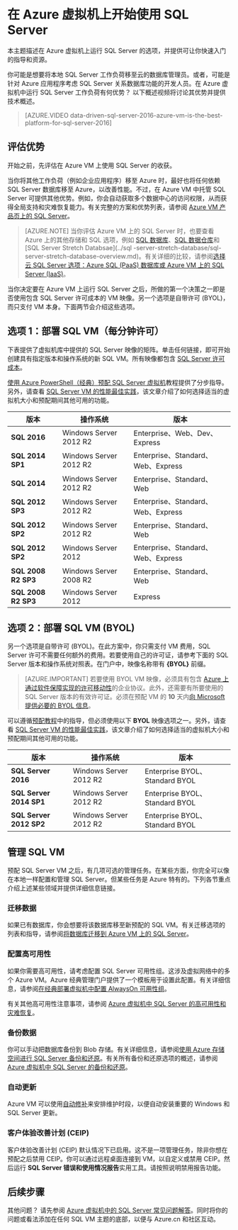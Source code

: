 <properties
	pageTitle="在 Azure 虚拟机上开始使用 SQL Server | Azure"
	description="使用 Azure 虚拟机将本地 SQL Server 数据库的工作负荷移至云中。预配置 SQL VM 映像快速入门。"
	services="virtual-machines-windows"
	documentationCenter=""
	authors="rothja"
	manager="jhubbard"
	editor=""
	tags="azure-service-management"/>

<tags
	ms.service="virtual-machines-windows"
	ms.date="06/13/2016"
	wacn.date="07/25/2016"/>

# 在 Azure 虚拟机上开始使用 SQL Server

本主题描述在 Azure 虚拟机上运行 SQL Server 的选项，并提供可让你快速入门的指导和资源。

你可能是想要将本地 SQL Server 工作负荷移至云的数据库管理员。或者，可能是针对 Azure 应用程序考虑 SQL Server 关系数据库功能的开发人员。在 Azure 虚拟机中运行 SQL Server 工作负荷有何优势？ 以下概述视频将讨论其优势并提供技术概述。

> [AZURE.VIDEO data-driven-sql-server-2016-azure-vm-is-the-best-platform-for-sql-server-2016]

## 评估优势

开始之前，先评估在 Azure VM 上使用 SQL Server 的收获。

当你将其他工作负荷（例如企业应用程序）移至 Azure 时，最好也将任何依赖 SQL Server 数据库移至 Azure，以改善性能。不过，在 Azure VM 中托管 SQL Server 可提供其他优势。例如，你会自动获取多个数据中心的访问权限，从而获得全局支持和灾难恢复能力。有关完整的方案和优势列表，请参阅 [Azure VM 产品页上的 SQL Server](/home/features/virtual-machines/#home_vm_overview_info)。

> [AZURE.NOTE] 当你评估 Azure VM 上的 SQL Server 时，也要查看 Azure 上的其他存储和 SQL 选项，例如 [SQL 数据库](/documentation/articles/sql-database-technical-overview/)、[SQL 数据仓库](/documentation/articles/sql-data-warehouse-overview-what-is/)和 [SQL Server Stretch Databsae](../sql -server-stretch-database/sql-server-stretch-database-overview.md)。有关详细的比较，请参阅[选择云 SQL Server 选项：Azure SQL (PaaS) 数据库或 Azure VM 上的 SQL Server (IaaS)](/documentation/articles/sql-database-paas-vs-sql-server-iaas/)。

当你决定要在 Azure VM 上运行 SQL Server 之后，所做的第一个决策之一即是否使用包含 SQL Server 许可成本的 VM 映像。另一个选项是自带许可 (BYOL)，而只支付 VM 本身。下面两节会介绍这些选项。

## 选项 1：部署 SQL VM（每分钟许可）
下表提供了虚拟机库中提供的 SQL Server 映像的矩阵。单击任何链接，即可开始创建具有指定版本和操作系统的新 SQL VM。所有映像都包含 [SQL Server 许可成本](/pricing/details/virtual-machines/)。

[使用 Azure PowerShell（经典）预配 SQL Server 虚拟机](/documentation/articles/virtual-machines-windows-classic-ps-sql-create/)教程提供了分步指导。另外，请查看 [SQL Server VM 的性能最佳实践](/documentation/articles/virtual-machines-windows-sql-performance/)，该文章介绍了如何选择适当的虚拟机大小和预配期间其他可用的功能。

|版本|操作系统|版本|
|---|---|---|
|**SQL 2016**|Windows Server 2012 R2|Enterprise、Web、Dev、Express|
|**SQL 2014 SP1**|Windows Server 2012 R2|Enterprise、Standard、Web、Express|
|**SQL 2014**|Windows Server 2012 R2|Enterprise、Standard、Web|
|**SQL 2012 SP3**|Windows Server 2012 R2|Enterprise、Standard、Web、Express|
|**SQL 2012 SP2**|Windows Server 2012 R2|Enterprise、Standard、Web|
|**SQL 2012 SP2**|Windows Server 2012|Enterprise、Standard、Web、Express|
|**SQL 2008 R2 SP3**|Windows Server 2008 R2|Enterprise、Standard、Web|
|**SQL 2008 R2 SP3**|Windows Server 2012|Express|

## 选项 2：部署 SQL VM (BYOL)
另一个选项是自带许可 (BYOL)。在此方案中，你只需支付 VM 费用，SQL Server 许可不需要任何额外的费用。若要使用自己的许可证，请参考下面的 SQL Server 版本和操作系统对照表。在门户中，映像名称带有 **{BYOL}** 前缀。

> [AZURE.IMPORTANT] 若要使用 BYOL VM 映像，必须具有包含 [Azure 上通过软件保障实现的许可移动性](https://azure.microsoft.com/pricing/license-mobility/)的企业协议。此外，还需要有所要使用的 SQL Server 版本的有效许可证。必须在预配 VM 的 **10** 天内[向 Microsoft 提供必要的 BYOL 信息](http://d36cz9buwru1tt.cloudfront.net/License_Mobility_Customer_Verification_Guide.pdf)。

可以遵循[预配教程](/documentation/articles/virtual-machines-windows-classic-ps-sql-create/)中的指导，但必须使用以下 **BYOL** 映像选项之一。另外，请查看 [SQL Server VM 的性能最佳实践](/documentation/articles/virtual-machines-windows-sql-performance/)，该文章介绍了如何选择适当的虚拟机大小和预配期间其他可用的功能。

|版本|操作系统|版本|
|---|---|---|
|**SQL Server 2016**|Windows Server 2012 R2|Enterprise BYOL、Standard BYOL|
|**SQL Server 2014 SP1**|Windows Server 2012 R2|Enterprise BYOL、Standard BYOL|
|**SQL Server 2012 SP2**|Windows Server 2012 R2|Enterprise BYOL、Standard BYOL|

## 管理 SQL VM
预配 SQL Server VM 之后，有几项可选的管理任务。在某些方面，你完全可以像在本地一样配置和管理 SQL Server。但某些任务是 Azure 特有的。下列各节重点介绍上述某些领域并提供详细信息链接。

### 迁移数据

如果已有数据库，你会想要将该数据库移至新预配的 SQL VM。有关迁移选项的列表和指导，请参阅[将数据库迁移到 Azure VM 上的 SQL Server](/documentation/articles/virtual-machines-windows-migrate-sql/)。

### 配置高可用性

如果你需要高可用性，请考虑配置 SQL Server 可用性组。这涉及虚拟网络中的多个 Azure VM。Azure 经典管理门户提供了一个模板用于设置此配置。有关详细信息，请参阅[在经典部署虚拟机中配置 AlwaysOn 可用性组](/documentation/articles/virtual-machines-windows-classic-portal-sql-alwayson-availability-groups/)。

有关其他高可用性注意事项，请参阅 [Azure 虚拟机中 SQL Server 的高可用性和灾难恢复](/documentation/articles/virtual-machines-windows-sql-high-availability-dr/)。

### 备份数据
你可以手动把数据库备份到 Blob 存储。有关详细信息，请参阅[使用 Azure 存储空间进行 SQL Server 备份和还原](/documentation/articles/storage-use-storage-sql-server-backup-restore/)。有关所有备份和还原选项的概述，请参阅 [Azure 虚拟机中 SQL Server 的备份和还原](/documentation/articles/virtual-machines-windows-sql-backup-recovery/)。

### 自动更新
Azure VM 可以使用[自动修补](/documentation/articles/virtual-machines-windows-classic-sql-automated-patching/)来安排维护时段，以便自动安装重要的 Windows 和 SQL Server 更新。

### 客户体验改善计划 (CEIP)
客户体验改善计划 (CEIP) 默认情况下已启用。这不是一项管理任务，除非你想在预配之后禁用 CEIP。你可以通过远程桌面连接到 VM，以自定义或禁用 CEIP。然后运行 **SQL Server 错误和使用情况报告**实用工具。请按照说明禁用报告功能。

## 后续步骤

其他问题？ 请先参阅 [Azure 虚拟机中的 SQL Server 常见问题解答](/documentation/articles/virtual-machines-windows-sql-server-iaas-faq/)。同时将你的问题或看法添加在任何 SQL VM 主题的底部，以便与 Azure.cn 和社区互动。

<!---HONumber=Mooncake_0718_2016-->